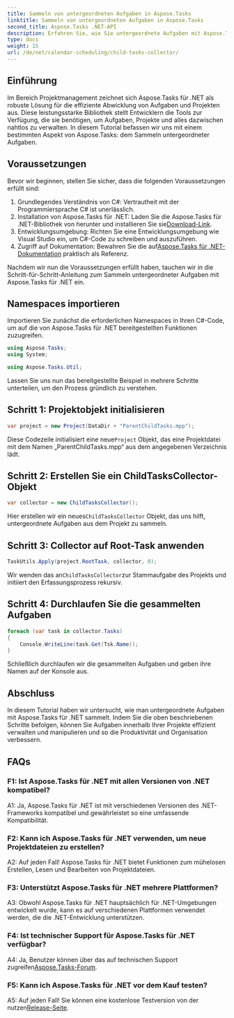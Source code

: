 ```yaml
---
title: Sammeln von untergeordneten Aufgaben in Aspose.Tasks
linktitle: Sammeln von untergeordneten Aufgaben in Aspose.Tasks
second_title: Aspose.Tasks .NET-API
description: Erfahren Sie, wie Sie untergeordnete Aufgaben mit Aspose.Tasks für .NET effizient sammeln. Verbessern Sie das Projektmanagement in Ihren .NET-Anwendungen.
type: docs
weight: 15
url: /de/net/calendar-scheduling/child-tasks-collector/
---
```

## Einführung

Im Bereich Projektmanagement zeichnet sich Aspose.Tasks für .NET als robuste Lösung für die effiziente Abwicklung von Aufgaben und Projekten aus. Diese leistungsstarke Bibliothek stellt Entwicklern die Tools zur Verfügung, die sie benötigen, um Aufgaben, Projekte und alles dazwischen nahtlos zu verwalten. In diesem Tutorial befassen wir uns mit einem bestimmten Aspekt von Aspose.Tasks: dem Sammeln untergeordneter Aufgaben.

## Voraussetzungen

Bevor wir beginnen, stellen Sie sicher, dass die folgenden Voraussetzungen erfüllt sind:

1. Grundlegendes Verständnis von C#: Vertrautheit mit der Programmiersprache C# ist unerlässlich.
2.  Installation von Aspose.Tasks für .NET: Laden Sie die Aspose.Tasks für .NET-Bibliothek von herunter und installieren Sie sie[Download-Link](https://releases.aspose.com/tasks/net/).
3. Entwicklungsumgebung: Richten Sie eine Entwicklungsumgebung wie Visual Studio ein, um C#-Code zu schreiben und auszuführen.
4.  Zugriff auf Dokumentation: Bewahren Sie die auf[Aspose.Tasks für .NET-Dokumentation](https://reference.aspose.com/tasks/net/) praktisch als Referenz.

Nachdem wir nun die Voraussetzungen erfüllt haben, tauchen wir in die Schritt-für-Schritt-Anleitung zum Sammeln untergeordneter Aufgaben mit Aspose.Tasks für .NET ein.

## Namespaces importieren

Importieren Sie zunächst die erforderlichen Namespaces in Ihren C#-Code, um auf die von Aspose.Tasks für .NET bereitgestellten Funktionen zuzugreifen.

```csharp
using Aspose.Tasks;
using System;

using Aspose.Tasks.Util;

```

Lassen Sie uns nun das bereitgestellte Beispiel in mehrere Schritte unterteilen, um den Prozess gründlich zu verstehen.

## Schritt 1: Projektobjekt initialisieren

```csharp
var project = new Project(DataDir + "ParentChildTasks.mpp");
```

 Diese Codezeile initialisiert eine neue`Project` Objekt, das eine Projektdatei mit dem Namen „ParentChildTasks.mpp“ aus dem angegebenen Verzeichnis lädt.

## Schritt 2: Erstellen Sie ein ChildTasksCollector-Objekt

```csharp
var collector = new ChildTasksCollector();
```

 Hier erstellen wir ein neues`ChildTasksCollector` Objekt, das uns hilft, untergeordnete Aufgaben aus dem Projekt zu sammeln.

## Schritt 3: Collector auf Root-Task anwenden

```csharp
TaskUtils.Apply(project.RootTask, collector, 0);
```

 Wir wenden das an`ChildTasksCollector`zur Stammaufgabe des Projekts und initiiert den Erfassungsprozess rekursiv.

## Schritt 4: Durchlaufen Sie die gesammelten Aufgaben

```csharp
foreach (var task in collector.Tasks)
{
    Console.WriteLine(task.Get(Tsk.Name));
}
```

Schließlich durchlaufen wir die gesammelten Aufgaben und geben ihre Namen auf der Konsole aus.

## Abschluss

In diesem Tutorial haben wir untersucht, wie man untergeordnete Aufgaben mit Aspose.Tasks für .NET sammelt. Indem Sie die oben beschriebenen Schritte befolgen, können Sie Aufgaben innerhalb Ihrer Projekte effizient verwalten und manipulieren und so die Produktivität und Organisation verbessern.

## FAQs

### F1: Ist Aspose.Tasks für .NET mit allen Versionen von .NET kompatibel?

A1: Ja, Aspose.Tasks für .NET ist mit verschiedenen Versionen des .NET-Frameworks kompatibel und gewährleistet so eine umfassende Kompatibilität.

### F2: Kann ich Aspose.Tasks für .NET verwenden, um neue Projektdateien zu erstellen?

A2: Auf jeden Fall! Aspose.Tasks für .NET bietet Funktionen zum mühelosen Erstellen, Lesen und Bearbeiten von Projektdateien.

### F3: Unterstützt Aspose.Tasks für .NET mehrere Plattformen?

A3: Obwohl Aspose.Tasks für .NET hauptsächlich für .NET-Umgebungen entwickelt wurde, kann es auf verschiedenen Plattformen verwendet werden, die die .NET-Entwicklung unterstützen.

### F4: Ist technischer Support für Aspose.Tasks für .NET verfügbar?

 A4: Ja, Benutzer können über das auf technischen Support zugreifen[Aspose.Tasks-Forum](https://forum.aspose.com/c/tasks/15).

### F5: Kann ich Aspose.Tasks für .NET vor dem Kauf testen?

 A5: Auf jeden Fall! Sie können eine kostenlose Testversion von der nutzen[Release-Seite](https://releases.aspose.com/).